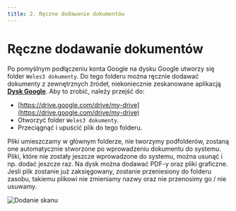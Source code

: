 ```yaml
---
title: 2. Ręczne dodawanie dokumentów
---
```


# Ręczne dodawanie dokumentów

Po pomyślnym podłączeniu konta Google na dysku Google utworzy się folder `Weles3 dokumenty`. Do tego folderu można ręcznie dodawać dokumenty z zewnętrznych źródeł, niekoniecznie zeskanowane aplikacją **[Dysk Google](https://play.google.com/store/apps/details?id=com.google.android.apps.docs)**. Aby to zrobić, należy przejść do:

- [https://drive.google.com/drive/my-drive](https://drive.google.com/drive/my-drive)
- Otworzyć folder `Weles3 dokumenty`.
- Przeciągnąć i upuścić plik do tego folderu.

Pliki umieszczamy w głównym folderze, nie tworzymy podfolderów, zostaną one automatycznie stworzone po wprowadzeniu dokumentu do systemu. Pliki, które nie zostały jeszcze wprowadzone do systemu, można usunąć i np. dodać jeszcze raz. Na dysk można dodawać PDF-y oraz pliki graficzne. Jesli plik zostanie już zaksięgowany, zostanie przeniesiony do folderu zasobu, takiemu plikowi nie zmieniamy nazwy oraz nie przenosimy go / nie usuwamy.

![Dodanie skanu](recznedodanieskanu.gif)